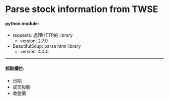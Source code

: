 Parse stock information from TWSE
====

#### python module:
* requests: 處理HTTP的 library
    * version: 2.7.0
* BeautifulSoup: parse html library
    * version: 4.4.0
--------
#### 抓取欄位:
* 日期
* 成交股數
* 收盤價
